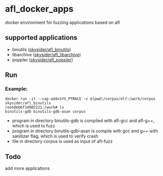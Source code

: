 # afl_docker_apps
docker environment for fuzzing applications based on afl

## supported applications

- binutils ([skysider/afl_binutils](https://hub.docker.com/r/skysider/afl_binutils/))
- libarchive ([skysider/afl_libarchive](https://hub.docker.com/r/skysider/afl_libarchive/))
- poppler ([skysider/afl_poppler](https://hub.docker.com/r/skysider/afl_poppler/))

## Run

### Example:

```shell
docker run -it --cap-add=SYS_PTRACE -v $(pwd)/corpus/elf:/work/corpus skysider/afl_binutils
root@eb6f1d902221:/work# ls
binutils-gdb binutils-gdb-asan corpus
```
- program in directory binutils-gdb is compiled with afl-gcc and afl-g++, which is used to fuzz
- program in directory binutils-gdb-asan is compile with gcc and g++ with sanitizer flag, which is used to verify crash
- file in directory corpus is used as input of afl-fuzz

## Todo

add more applications
